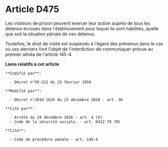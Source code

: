 # Article D475

Les visiteurs de prison peuvent exercer leur action auprès de tous les détenus écroués dans l'établissement pour lequel ils
sont habilités, quelle que soit la situation pénale de ces détenus. 

Toutefois, le droit de visite est suspendu à l'égard des prévenus dans le cas où ces derniers font l'objet de l'interdiction
de communiquer prévue au premier alinéa de l'article 145-4.

**Liens relatifs à cet article**

	**Codifié par**:

	  - Décret n°59-322 du 23 février 1959

	**Modifié par**:

	  - Décret n°2010-1635 du 23 décembre 2010 - art. 38

	**Cité par**:

	  - Arrêté du 29 décembre 2016 - art. 4 (V)
	  - Code de la sécurité sociale. - art. D412-79 (M)

	**Cite**:

	  - Code de procédure pénale - art. 145-4
